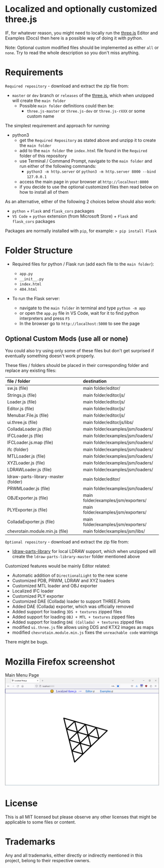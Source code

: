 # Localized and optionally customized three.js

IF, for whatever reason, you might need to locally run the [three.js](https://github.com/mrdoob/three.js/) Editor and Examples (Docs) then here is a possible way of doing it with python.

Note: Optional custom modified files should be implemented as either `all` or `none`. Try to read the whole description so you don't miss anything.

# Requirements

`Required repository` - download and extract the zip file from:
- `master` or `dev` branch or `releases` of the [three.js](https://github.com/mrdoob/three.js/), which when unzipped will create the `main folder`
  - Possible `main folder` definitions could then be:
    - `three.js-master` or `three.js-dev` or `three.js-rXXX` or some custom name

The simplest requirement and approach for running:

- python3
  - get the `Required Repository` as stated above and unzipp it to create the `main folder`
  - add to the `main folder` the `index.html` file found in the `Required` folder of this repository
  - use Terminal / Command Prompt, navigate to the `main folder` and run either of the following commands:
    - `python3 -m http.server` or `python3 -m http.server 8000 --bind 127.0.0.1`
  - access the main page in your browser at `http://localhost:8000`
  - if you decide to use the optional customized files then read below on how to install all of them

As an alternative, either of the following 2 choices below should also work:

- `python` + `Flask` and `flask_cors` packages
- `VS Code` + `python` extension (from Microsoft Store) + `Flask` and `flask_cors` packages

Packages are normally installed with `pip`, for example: `> pip install Flask`

# Folder Structure

- Required files for python / Flask run (add each file to the `main folder`):

  - `app.py`
  - `__init__.py`
  - `index.html`
  - `404.html`

- To run the Flask server:
  - navigate to the `main folder` in terminal and type `python -m app`
  - or open the `app.py` file in VS Code, wait for it to find python interpreters and press `F5`
  - In the browser go to `http://localhost:5000` to see the page

## Optional Custom Mods (use all or none)

You could also try using only some of these files but don't get surprised if eventually something doesn't work properly.

These files / folders should be placed in their corresponding folder and replace any existing files:

| file / folder | destination |
|      :--      |     :--     |
| sw.js (file) | main folder/editor/ |
| Strings.js (file) | main folder/editor/js/ |
| Loader.js (file) | main folder/editor/js/ |
| Editor.js (file) | main folder/editor/js/ |
| Menubar.File.js (file) | main folder/editor/js/ |
| ui.three.js (file) | main folder/editor/js/libs/ |
| ColladaLoader.js (file) | main folder/examples/jsm/loaders/ |
| IFCLoader.js (file) | main folder/examples/jsm/loaders/ |
| IFCLoader.js.map (file) | main folder/examples/jsm/loaders/ |
| ifc (folder) | main folder/examples/jsm/loaders/ |
| MTLLoader.js (file) | main folder/examples/jsm/loaders/ |
| XYZLoader.js (file) | main folder/examples/jsm/loaders/ |
| LDRAWLoader.js (file) | main folder/examples/jsm/loaders/ |
| ldraw-parts-library-master (folder) | main folder/editor/ |
| PRWMLoader.js (file) | main folder/examples/jsm/loaders/ |
| OBJExporter.js (file) | main folder/examples/jsm/exporters/ |
| PLYExporter.js (file) | main folder/examples/jsm/exporters/ |
| ColladaExporter.js (file) | main folder/examples/jsm/exporters/ |
| chevrotain.module.min.js (file) | main folder/examples/jsm/libs/ |

`Optional repository` - download and extract the zip file from:
- [ldraw-parts-library](https://github.com/gkjohnson/ldraw-parts-library) for local LDRAW support, which when unzipped will create the `ldraw-parts-library-master` folder mentioned above

Customized features would be mainly Editor related:

- Automatic addition of `DirectionalLight` to the new scene
- Customized PDB, PRWM, LDRAW and XYZ loaders
- Customized MTL loader and OBJ exporter
- Localized IFC loader
- Customized PLY exporter
- Customized DAE (Collada) loader to support THREE.Points
- Added DAE (Collada) exporter, which was officially removed
- Added support for loading `3DS + textures` zipped files
- Added support for loading `OBJ + MTL + textures` zipped files
- Added support for loading `DAE (Collada) + textures` zipped files
- modified `ui.three.js` file allows using DDS and KTX2 images as maps
- modified `chevrotain.module.min.js` fixes the `unreachable code` warnings

There might be bugs.

# Mozilla Firefox screenshot

Main Menu Page
![Start Page](screenshot/Localized%203js.png?raw=true)

# License

This is all MIT licensed but please observe any other licenses that might be applicable to some files or content.

# Trademarks

Any and all trademarks, either directly or indirectly mentioned in this project, belong to their respective owners.

